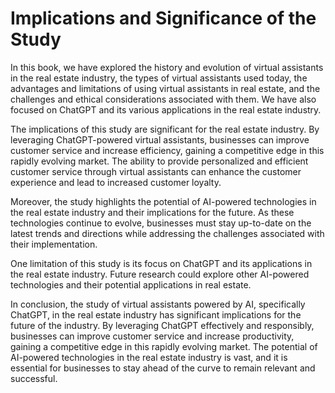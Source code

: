 Implications and Significance of the Study
======================================================

In this book, we have explored the history and evolution of virtual assistants in the real estate industry, the types of virtual assistants used today, the advantages and limitations of using virtual assistants in real estate, and the challenges and ethical considerations associated with them. We have also focused on ChatGPT and its various applications in the real estate industry.

The implications of this study are significant for the real estate industry. By leveraging ChatGPT-powered virtual assistants, businesses can improve customer service and increase efficiency, gaining a competitive edge in this rapidly evolving market. The ability to provide personalized and efficient customer service through virtual assistants can enhance the customer experience and lead to increased customer loyalty.

Moreover, the study highlights the potential of AI-powered technologies in the real estate industry and their implications for the future. As these technologies continue to evolve, businesses must stay up-to-date on the latest trends and directions while addressing the challenges associated with their implementation.

One limitation of this study is its focus on ChatGPT and its applications in the real estate industry. Future research could explore other AI-powered technologies and their potential applications in real estate.

In conclusion, the study of virtual assistants powered by AI, specifically ChatGPT, in the real estate industry has significant implications for the future of the industry. By leveraging ChatGPT effectively and responsibly, businesses can improve customer service and increase productivity, gaining a competitive edge in this rapidly evolving market. The potential of AI-powered technologies in the real estate industry is vast, and it is essential for businesses to stay ahead of the curve to remain relevant and successful.
